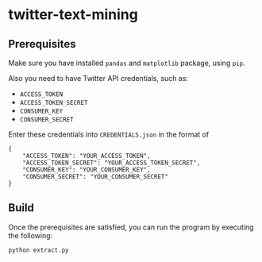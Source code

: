 # twitter-text-mining

## Prerequisites

Make sure you have installed `pandas` and `matplotlib` package, using `pip`.

Also you need to have Twitter API credentials, such as:
* `ACCESS_TOKEN`
* `ACCESS_TOKEN_SECRET`
* `CONSUMER_KEY`
* `CONSUMER_SECRET`

Enter these credentials into `CREDENTIALS.json` in the format of

```
{
    "ACCESS_TOKEN": "YOUR_ACCESS_TOKEN",
    "ACCESS_TOKEN_SECRET": "YOUR_ACCESS_TOKEN_SECRET",
    "CONSUMER_KEY": "YOUR_CONSUMER_KEY",
    "CONSUMER_SECRET": "YOUR_CONSUMER_SECRET"
}
```

## Build

Once the prerequisites are satisfied, you can run the program by executing the following:
```
python extract.py
```
